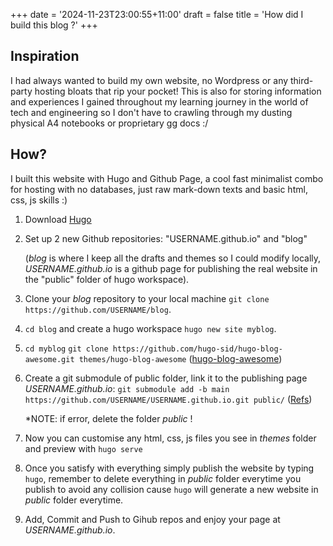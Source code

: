 +++
date = '2024-11-23T23:00:55+11:00'
draft = false
title = 'How did I build this blog ?'
+++

## Inspiration
I had always wanted to build my own website, no Wordpress or any third-party hosting bloats that rip your pocket! This is also for storing information and experiences I gained throughout my learning journey in the world of tech and engineering so I don't have to crawling through my dusting physical A4 notebooks or proprietary gg docs :/

## How?
I built this website with Hugo and Github Page, a cool fast minimalist combo for hosting with no databases, just raw mark-down texts and basic html, css, js skills :)

1. Download [Hugo](https://gohugo.io/getting-started/quick-start/)

2. Set up 2 new Github repositories: "USERNAME.github.io" and "blog" 
   
   (*blog* is where I keep all the drafts and themes so I could modify locally, *USERNAME.github.io* is a github page for publishing the real website in the "public" folder of hugo workspace). 

3. Clone your *blog* repository to your local machine `git clone https://github.com/USERNAME/blog`.

4. `cd blog` and create a hugo workspace `hugo new site myblog`.

5. `cd myblog`
   `git clone https://github.com/hugo-sid/hugo-blog-awesome.git themes/hugo-blog-awesome` ([hugo-blog-awesome](https://themes.gohugo.io/themes/hugo-blog-awesome/))

6. Create a git submodule of public folder, link it to the publishing page *USERNAME.github.io*:
   `git submodule add -b main https://github.com/USERNAME/USERNAME.github.io.git public/` ([Refs](https://www.youtube.com/watch?v=LIFvgrRxdt4&list=WL&index=23))
   
   *NOTE: if error, delete the folder *public* !

7. Now you can customise any html, css, js files you see in *themes* folder and preview with `hugo serve`

8. Once you satisfy with everything simply publish the website by typing `hugo`, remember to delete everything in *public* folder everytime you publish to avoid any collision cause `hugo` will generate a new website in *public* folder everytime.

9. Add, Commit and Push to Gihub repos and enjoy your page at *USERNAME.github.io*. 


